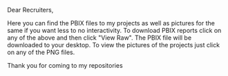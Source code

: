Dear Recruiters, 

Here you can find the PBIX files to my projects as well as pictures for the same if you want less to no interactivity. To download PBIX reports click on any of the above and then click "View Raw". The PBIX file will be downloaded to your desktop. To view the pictures of the projects just click on any of the PNG files.

Thank you for coming to my repositories
